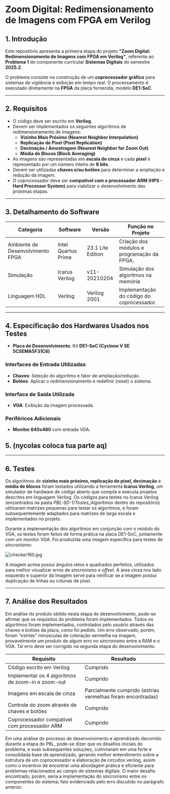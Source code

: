 # Zoom Digital: Redimensionamento de Imagens com FPGA em Verilog  

## 1. Introdução  
Este repositório apresenta a primeira etapa do projeto **"Zoom Digital: Redimensionamento de Imagens com FPGA em Verilog"**, referente ao **Problema 1** do componente curricular **Sistemas Digitais** do semestre **2025.2**.  

O problema consiste na construção de um **coprocessador gráfico** para sistemas de vigilância e exibição em tempo real. O processamento é executado diretamente na **FPGA** da placa fornecida, modelo **DE1-SoC**.  

---

## 2. Requisitos  

- O código deve ser escrito em **Verilog**.  
- Devem ser implementados os seguintes algoritmos de redimensionamento de imagens:  
  - **Vizinho Mais Próximo (Nearest Neighbor Interpolation)**  
  - **Replicação de Pixel (Pixel Replication)**  
  - **Decimação / Amostragem (Nearest Neighbor for Zoom Out)**  
  - **Média de Blocos (Block Averaging)**  
- As imagens são representadas em **escala de cinza** e cada **pixel** é representado por um número inteiro de **8 bits**.  
- Devem ser utilizadas **chaves e/ou botões** para determinar a ampliação e redução da imagem.  
- O coprocessador deve ser **compatível com o processador ARM (HPS - Hard Processor System)** para viabilizar o desenvolvimento das próximas etapas.  

---

## 3. Detalhamento do Software  

| Categoria                        | Software              | Versão          | Função no Projeto                             |
|----------------------------------|-----------------------|-----------------|-----------------------------------------------|
| Ambiente de Desenvolvimento FPGA | Intel Quartus Prime   | 23.1 Lite Edition | Criação dos módulos e programação da FPGA.    |
| Simulação                        | Icarus Verilog        | v11-20210204    | Simulação dos algoritmos na memória           |
| Linguagem HDL                    | Verilog               | Verilog 2001    | Implementação do código do coprocessador.     |

---

## 4. Especificação dos Hardwares Usados nos Testes  

- **Placa de Desenvolvimento**: Kit **DE1-SoC (Cyclone V SE 5CSEMA5F31C6)**  

### Interfaces de Entrada Utilizadas  
- **Chaves**: Seleção do algoritmo e fator de ampliação/redução.  
- **Botões**: Aplicar o redimensionamento e redefinir (reset) o sistema.  

### Interface de Saída Utilizada  
- **VGA**: Exibição da imagem processada.  

### Periféricos Adicionais  
- **Monitor 640x480** com entrada VGA.

## 5. (nycolas coloca tua parte aq)



---

## 6. Testes

Os algoritmos de **vizinho mais próximo, replicação de pixel, decimação** e **média de blocos** foram testados utilizando a ferramenta **Icarus Verilog**, um simulador de hardware de código aberto que compila e executa projetos descritos em linguagem Verilog. Os códigos para testes no Icarus Verilog (encontrados na pasta *PBL-SD-1/Testes_Algoritmos* dentro do repositório) utilizaram matrizes pequenas para testar os algoritmos, e foram subsequentemente adaptados para matrizes de larga escala e implementados no projeto.

Durante a implementação dos algoritmos em conjunção com o módulo do VGA, os testes foram feitos de forma prática na placa DE1-SoC, juntamente com um monitor VGA. Foi produzida uma imagem específica para testes de sincronismo:

![checker160.jpg](https://github.com/user-attachments/assets/c716bad4-4e0b-4010-95a3-c0e52d8585f7)

A imagem acima possui ângulos retos e quadrados perfeitos, utilizados para melhor visualizar erros de sincronismo e *offset*. A área cinza nos lado esquerdo e superior da imagem serve para verificar se a imagem possui duplicação de linhas ou colunas de pixel.

---

## 7. Análise dos Resultados

Em análise do produto obtido nesta etapa do desenvolvimento, pode-se afirmar que os requisitos do problema foram implementados. Todos os algoritmos foram implementados, controlados pelo usuário através das chaves e botões da placa, como foi pedido. Um erro observado, porém, foram *“estrias”* minúsculas de coloração vermelha na imagem, provavelmente um produto de algum erro no sincronismo entre a RAM e o VGA. Tal erro deve ser corrigido na segunda etapa do desenvolvimento.

| Requisito | Resultado |
|---|---|
| Código escrito em Verilog | Cumprido |
| Implementar os 4 algoritmos de zoom-in e zoom-out | Cumprido |
| Imagens em escala de cinza | Parcialmente cumprido (estrias vermelhas foram encontradas) |
| Controle do zoom através de chaves e botões | Cumprido |
| Coprocessador compatível com processador ARM | Cumprido |

Em uma análise do processo de desenvolvimento e aprendizado decorrido durante a etapa do PBL, pode-se dizer que os desafios iniciais do problema, e suas subsequentes soluções, culminaram em uma forte e consolidada base de aprendizado, gerando melhor entendimento sobre a estrutura de um coprocessador e elaboração de circuitos verilog, assim como o incentivo de encontrar uma abordagem prática e eficiente para problemas relacionados ao campo de sistemas digitais. O maior desafio encontrado, porém, seria a implementação do sincronismo entre os componentes do sistema; fato evidenciado pelo erro discutido no parágrafo anterior.

